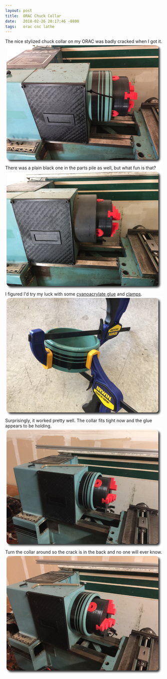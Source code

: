 ```yaml
---
layout: post
title:  ORAC Chuck Collar
date:   2018-02-26 20:17:46 -0800
tags:   orac cnc lathe
---
```

The nice stylized chuck collar on my ORAC was badly cracked when I got it.
![Cracked Cover](/assets/IMG_4774.JPG)
There was a plain black one in the parts pile as well, but what fun is that?
![Black Cover](/assets/IMG_4773.JPG)
I figured I'd try my luck with some [cyanoacrylate glue](http://amzn.to/2Fb2Tum) and [clamps](http://amzn.to/2F8CFZq).
![Clamp Up](/assets/IMG_4775.JPG)
Surprisingly, it worked pretty well.  The collar fits tight now and the glue appears to be holding.
![Fixed](/assets/IMG_4781.JPG)
Turn the collar around so the crack is in the back and no one will ever know.
![Hidden](/assets/IMG_4782.JPG)
